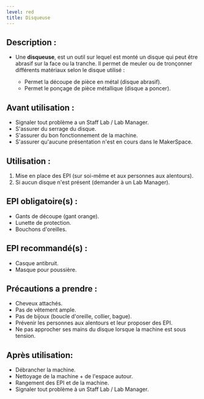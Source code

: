 ```yaml
---
level: red
title: Disqueuse
---
```



## Description : 

- Une **disqueuse**,  est un outil sur lequel est monté un disque qui peut être abrasif sur la face ou la tranche.
  Il permet de meuler ou de tronçonner différents matériaux selon le disque utilisé  :

    - Permet la découpe de pièce en métal (disque abrasif).
    - Permet le ponçage de pièce métallique (disque a poncer).


## Avant utilisation : 

- Signaler tout problème a un Staff Lab / Lab Manager.
- S'assurer du serrage du disque.
- S'assurer du bon fonctionnement de la machine.
- S'assurer qu'aucune présentation n'est en cours dans le MakerSpace.

## Utilisation : 

1. Mise en place des EPI (sur soi-même et aux personnes aux alentours). 
2. Si  aucun disque n'est présent (demander à un Lab Manager). 

## EPI obligatoire(s) : 

- Gants de découpe (gant orange).
- Lunette de protection.
- Bouchons d'oreilles.

## EPI recommandé(s) : 

 - Casque antibruit.
 - Masque pour poussière.

## Précautions a prendre : 

- Cheveux attachés.
- Pas de vêtement ample.
- Pas de bijoux (boucle d'oreille, collier, bague).
- Prévenir les personnes aux alentours et leur proposer des EPI.
- Ne pas approcher ses mains du disque lorsque la machine est sous tension.

## Après utilisation: 

- Débrancher la machine.
- Nettoyage de la machine + de l'espace autour.
- Rangement des EPI et de la machine.
- Signaler tout problème à un Staff Lab / Lab Manager.
